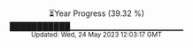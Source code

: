 <p align="center">
⏳Year Progress (39.32 %) <br>
███████████▁▁▁▁▁▁▁▁▁▁▁▁▁▁▁▁▁▁▁ <br>
<sub>Updated: Wed, 24 May 2023 12:03:17 GMT</sub>
</p>

